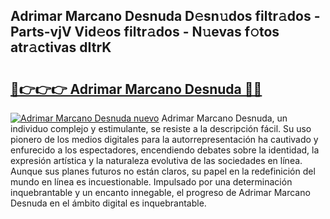 ## Adrimar Marcano Desnuda D𝚎sn𝚞dos filtr𝚊dos - Parts-vjV Vid𝚎os filtr𝚊dos - N𝚞evas f𝚘tos atr𝚊ctivas dItrK

# <h2><a href="http://mb3047.tromn.icu/?c=Adrimar+Marcano+Desnuda">🔗👉👉👉 Adrimar Marcano Desnuda 🔗🔗</a></h2>

[![Adrimar Marcano Desnuda nuevo](https://i.imgur.com/pEAQMta.gif)](http://mb3047.tromn.icu/?c=Adrimar+Marcano+Desnuda)
Adrimar Marcano Desnuda, un individuo complejo y estimulante, se resiste a la descripción fácil. Su uso pionero de los medios digitales para la autorrepresentación ha cautivado y enfurecido a los espectadores, encendiendo debates sobre la identidad, la expresión artística y la naturaleza evolutiva de las sociedades en línea. Aunque sus planes futuros no están claros, su papel en la redefinición del mundo en línea es incuestionable. Impulsado por una determinación inquebrantable y un encanto innegable, el progreso de Adrimar Marcano Desnuda en el ámbito digital es inquebrantable.
